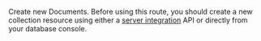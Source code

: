 Create new Documents. Before using this route, you should create a new collection resource using either a [server integration](https://appwrite.io/docs/server/databases#documentsDBCreateCollection) API or directly from your database console.